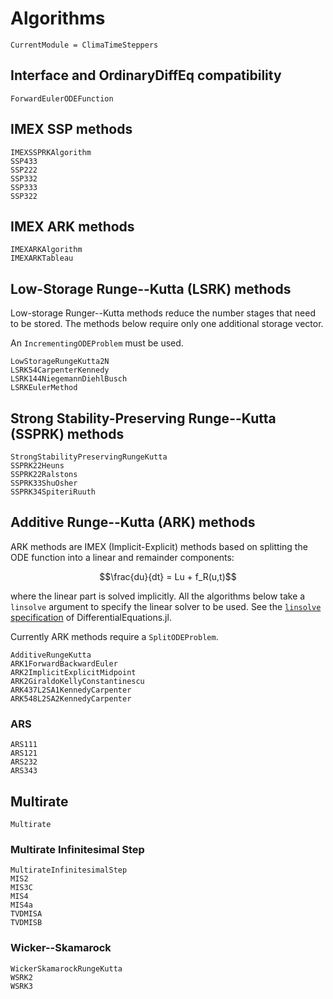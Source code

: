# Algorithms

```@meta
CurrentModule = ClimaTimeSteppers
```

## Interface and OrdinaryDiffEq compatibility

```@docs
ForwardEulerODEFunction
```

## IMEX SSP methods

```@docs
IMEXSSPRKAlgorithm
SSP433
SSP222
SSP332
SSP333
SSP322
```

## IMEX ARK methods

```@docs
IMEXARKAlgorithm
IMEXARKTableau
```

## Low-Storage Runge--Kutta (LSRK) methods

Low-storage Runger--Kutta methods reduce the number stages that need to be stored.
The methods below require only one additional storage vector.

An `IncrementingODEProblem` must be used.

```@docs
LowStorageRungeKutta2N
LSRK54CarpenterKennedy
LSRK144NiegemannDiehlBusch
LSRKEulerMethod
```

## Strong Stability-Preserving Runge--Kutta (SSPRK) methods

```@docs
StrongStabilityPreservingRungeKutta
SSPRK22Heuns
SSPRK22Ralstons
SSPRK33ShuOsher
SSPRK34SpiteriRuuth
```

## Additive Runge--Kutta (ARK) methods

ARK methods are IMEX (Implicit-Explicit) methods based on splitting the ODE function into a linear and remainder components:
```math
\frac{du}{dt} = Lu + f_R(u,t)
```
where the linear part is solved implicitly. All the algorithms below take a `linsolve` argument to specify the linear solver to be used.
See the [`linsolve` specification](https://diffeq.sciml.ai/latest/features/linear_nonlinear/) of DifferentialEquations.jl.

Currently ARK methods require a `SplitODEProblem`.

```@docs
AdditiveRungeKutta
ARK1ForwardBackwardEuler
ARK2ImplicitExplicitMidpoint
ARK2GiraldoKellyConstantinescu
ARK437L2SA1KennedyCarpenter
ARK548L2SA2KennedyCarpenter
```

### ARS

```@docs
ARS111
ARS121
ARS232
ARS343
```

## Multirate

```@docs
Multirate
```

### Multirate Infinitesimal Step

```@docs
MultirateInfinitesimalStep
MIS2
MIS3C
MIS4
MIS4a
TVDMISA
TVDMISB
```

### Wicker--Skamarock

```@docs
WickerSkamarockRungeKutta
WSRK2
WSRK3
```
